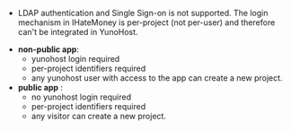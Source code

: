 * LDAP authentication and Single Sign-on is not supported. The login mechanism in IHateMoney is per-project (not per-user) and therefore can't be integrated in YunoHost.

- **non-public app**:
  - yunohost login required
  - per-project identifiers required
  - any yunohost user with access to the app can create a new project.
- **public app** :
  - no yunohost login required
  - per-project identifiers required
  - any visitor can create a new project.
